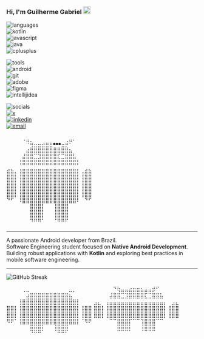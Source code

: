 ### Hi, I'm Guilherme Gabriel <img src="https://media.giphy.com/media/hvRJCLFzcasrR4ia7z/giphy.gif" width="20">

![languages](https://img.shields.io/static/v1?label=&message=languages:&color=%23000000&style=flat-square)  
![kotlin](https://img.shields.io/static/v1?logo=kotlin&label=&message=kotlin&color=%23000000&logoColor=AAA&style=flat-square)  
![javascript](https://img.shields.io/static/v1?logo=javascript&label=&message=javascript&color=%23000000&logoColor=AAA&style=flat-square)  
![java](https://img.shields.io/static/v1?logo=java&label=&message=java&color=%23000000&logoColor=AAA&style=flat-square)  
![cplusplus](https://img.shields.io/static/v1?logo=cplusplus&label=&message=cpp&color=%23000000&logoColor=AAA&style=flat-square)  

![tools](https://img.shields.io/static/v1?label=&message=tools:&color=%23000000&style=flat-square)  
![android](https://img.shields.io/static/v1?logo=android&label=&message=android&color=%23000000&logoColor=AAA&style=flat-square)  
![git](https://img.shields.io/static/v1?logo=git&label=&message=git&color=%23000000&logoColor=AAA&style=flat-square)  
![adobe](https://img.shields.io/static/v1?logo=adobe&label=&message=adobe&color=%23000000&logoColor=AAA&style=flat-square)  
![figma](https://img.shields.io/static/v1?logo=figma&label=&message=figma&color=%23000000&logoColor=AAA&style=flat-square)  
![intellijidea](https://img.shields.io/static/v1?logo=intellijidea&label=&message=intellij&color=%23000000&logoColor=AAA&style=flat-square)  

![socials](https://img.shields.io/badge/socials:-000000?style=flat-square&logo=star&logoColor=white)  
[![x](https://img.shields.io/badge/x-000000?style=flat-square&logo=x&logoColor=white)](https://x.com/gabrcreates)  
[![linkedin](https://img.shields.io/badge/linkedin-000000?style=flat-square&logo=linkedin&logoColor=white)](https://www.linkedin.com/in/gabreoo)  
[![email](https://img.shields.io/badge/email-000000?style=flat-square&logo=gmail&logoColor=white)](mailto:SEU_EMAIL_AQUI)

<pre>
⠀⠀⠀⠀⢀⣀⠀⠀⠀⠀⠀⠀⠀⠀⠀⠀⣀⡀⠀⠀⠀⠀
⠀⠀⠀⠀⠀⠙⢷⣤⣤⣴⣶⣶⦁⦁⦁⣤⡾⠋⠀⠀⠀⠀⠀
⠀⠀⠀⠀⠀⣴⣿⣿⣿⣿⣿⣿⣿⣿⣿⣿⣦⠀⠀⠀⠀⠀
⠀⠀⠀⠀⣼⣿⣿⣉⣹⣿⣿⣿⣿⣏⣉⣿⣿⣧⠀⠀⠀⠀
⠀⠀⠀⢸⣿⣿⣿⣿⣿⣿⣿⣿⣿⣿⣿⣿⣿⣿⡇⠀⠀⠀
⣠⣄⠀⢠⣤⣤⣤⣤⣤⣤⣤⣤⣤⣤⣤⣤⣤⣤⡄⠀⣠⣄
⣿⣿⡇⢸⣿⣿⣿⣿⣿⣿⣿⣿⣿⣿⣿⣿⣿⣿⡇⢸⣿⣿
⣿⣿⡇⢸⣿⣿⣿⣿⣿⣿⣿⣿⣿⣿⣿⣿⣿⣿⡇⢸⣿⣿
⣿⣿⡇⢸⣿⣿⣿⣿⣿⣿⣿⣿⣿⣿⣿⣿⣿⣿⡇⢸⣿⣿
⣿⣿⡇⢸⣿⣿⣿⣿⣿⣿⣿⣿⣿⣿⣿⣿⣿⣿⡇⢸⣿⣿
⠻⠟⠁⢸⣿⣿⣿⣿⣿⣿⣿⣿⣿⣿⣿⣿⣿⣿⡇⠈⠻⠟
⠀⠀⠀⠀⠉⠉⣿⣿⣿⡏⠉⠉⢹⣿⣿⣿⠉⠉⠀⠀⠀⠀
⠀⠀⠀⠀⠀⠀⣿⣿⣿⡇⠀⠀⢸⣿⣿⣿⠀⠀⠀⠀⠀⠀
⠀⠀⠀⠀⠀⠀⣿⣿⣿⡇⠀⠀⢸⣿⣿⣿⠀⠀⠀⠀⠀⠀
⠀⠀⠀⠀⠀⠀⠈⠉⠉⠀⠀⠀⠀⠉⠉⠁⠀⠀⠀⠀⠀⠀
</pre>

---
A passionate Android developer from Brazil.  
Software Engineering student focused on **Native Android Development**.  
Building robust applications with **Kotlin** and exploring best practices in mobile software engineering.

---

<div align="left">
  <img src="https://github-readme-streak-stats.herokuapp.com/?user=gabreoo&theme=black-white&background=000000&ring=AAAAAA&fire=AAAAAA&currStreakNum=FFFFFF&sideNums=AAAAAA&currStreakLabel=AAAAAA&sideLabels=AAAAAA&dates=AAAAAA" alt="GitHub Streak" />
</div>

⠀⠀⠀⠀⢀⣀⠀⠀⠀⠀⠀⠀⠀⠀⠀⠀⣀⡀⠀⠀⠀⠀
⠀⠀⠀⠀⠀⠙⢷⣤⣤⣴⣶⣶⣦⣤⣤⡾⠋⠀⠀⠀⠀⠀
⠀⠀⠀⠀⠀⣴⣿⣿⣿⣿⣿⣿⣿⣿⣿⣿⣦⠀⠀⠀⠀⠀
⠀⠀⠀⠀⣼⣿⣿⣉⣹⣿⣿⣿⣿⣏⣉⣿⣿⣧⠀⠀⠀⠀
⠀⠀⠀⢸⣿⣿⣿⣿⣿⣿⣿⣿⣿⣿⣿⣿⣿⣿⡇⠀⠀⠀
⣠⣄⠀⢠⣤⣤⣤⣤⣤⣤⣤⣤⣤⣤⣤⣤⣤⣤⡄⠀⣠⣄
⣿⣿⡇⢸⣿⣿⣿⣿⣿⣿⣿⣿⣿⣿⣿⣿⣿⣿⡇⢸⣿⣿
⣿⣿⡇⢸⣿⣿⣿⣿⣿⣿⣿⣿⣿⣿⣿⣿⣿⣿⡇⢸⣿⣿
⣿⣿⡇⢸⣿⣿⣿⣿⣿⣿⣿⣿⣿⣿⣿⣿⣿⣿⡇⢸⣿⣿
⣿⣿⡇⢸⣿⣿⣿⣿⣿⣿⣿⣿⣿⣿⣿⣿⣿⣿⡇⢸⣿⣿
⠻⠟⠁⢸⣿⣿⣿⣿⣿⣿⣿⣿⣿⣿⣿⣿⣿⣿⡇⠈⠻⠟
⠀⠀⠀⠀⠉⠉⣿⣿⣿⡏⠉⠉⢹⣿⣿⣿⠉⠉⠀⠀⠀⠀
⠀⠀⠀⠀⠀⠀⣿⣿⣿⡇⠀⠀⢸⣿⣿⣿⠀⠀⠀⠀⠀⠀
⠀⠀⠀⠀⠀⠀⣿⣿⣿⡇⠀⠀⢸⣿⣿⣿⠀⠀⠀⠀⠀⠀
⠀⠀⠀⠀⠀⠀⠈⠉⠉⠀⠀⠀⠀⠉⠉⠁⠀⠀⠀⠀⠀⠀


